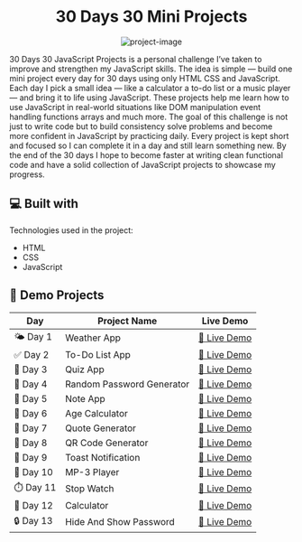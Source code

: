 <h1 align="center" id="title">30 Days 30 Mini Projects</h1>

<p align="center"><img src="https://socialify.git.ci/Praaanaav/30-Days-30-Mini-Project-JS/image?custom_language=JavaScript&amp;font=Bitter&amp;language=1&amp;name=1&amp;owner=1&amp;theme=Light" alt="project-image"></p>

<p id="description">30 Days 30 JavaScript Projects is a personal challenge I’ve taken to improve and strengthen my JavaScript skills. The idea is simple — build one mini project every day for 30 days using only HTML CSS and JavaScript. Each day I pick a small idea — like a calculator a to-do list or a music player — and bring it to life using JavaScript. These projects help me learn how to use JavaScript in real-world situations like DOM manipulation event handling functions arrays and much more. The goal of this challenge is not just to write code but to build consistency solve problems and become more confident in JavaScript by practicing daily. Every project is kept short and focused so I can complete it in a day and still learn something new. By the end of the 30 days I hope to become faster at writing clean functional code and have a solid collection of JavaScript projects to showcase my progress.</p>

  
  
<h2>💻 Built with</h2>

Technologies used in the project:

*   HTML
*   CSS
*   JavaScript

## 🚀 Demo Projects

| Day        | Project Name     | Live Demo |
|------------|------------------|-----------|
| 🌤️ Day 1   | Weather App      | <a href="https://praaanaav.github.io/30-Days-30-Mini-Project-JS/Project-1(%20Weather%20App)/" target="_blank">🔗 Live Demo</a> |
| ✅ Day 2   | To-Do List App   | <a href="https://praaanaav.github.io/30-Days-30-Mini-Project-JS/Project-2(To-Do%20List%20App)/" target="_blank">🔗 Live Demo</a> |
| 🧠 Day 3   | Quiz App         | <a href="https://praaanaav.github.io/30-Days-30-Mini-Project-JS/Project-3(Quiz%20App)/" target="_blank">🔗 Live Demo</a> |
| 🔐 Day 4   | Random Password Generator | <a href="https://praaanaav.github.io/30-Days-30-Mini-Project-JS/Project-4(Random password generator)/" target="_blank">🔗 Live Demo</a> |
| 📝 Day 5   | Note App         | <a href="https://praaanaav.github.io/30-Days-30-Mini-Project-JS/Project-5(Note APP)/" target="_blank">🔗 Live Demo</a> |
| 🎂 Day 6   | Age Calculator   | <a href="https://praaanaav.github.io/30-Days-30-Mini-Project-JS/Project-6(Age Calculator App)/" target="_blank">🔗 Live Demo</a> |
| 💬 Day 7   | Quote Generator  | <a href="https://praaanaav.github.io/30-Days-30-Mini-Project-JS/Project-7(Quote Generator)/" target="_blank">🔗 Live Demo</a> |
| 📱 Day 8   | QR Code Generator | <a href="https://praaanaav.github.io/30-Days-30-Mini-Project-JS/Project-8(QR Generator)/" target="_blank">🔗 Live Demo</a> |
| 🔔 Day 9   | Toast Notification | <a href="https://praaanaav.github.io/30-Days-30-Mini-Project-JS/Project-9( Toast Notification )/" target="_blank">🔗 Live Demo</a> |
| 🎵 Day 10   |  MP-3 Player | <a href="https://praaanaav.github.io/30-Days-30-Mini-Project-JS/Project-10( MP-3 Player)/" target="_blank">🔗 Live Demo</a> |
| ⏱️ Day 11   | Stop Watch           | <a href="https://praaanaav.github.io/30-Days-30-Mini-Project-JS/Project-11( Stop Watch )" target="_blank">🔗 Live Demo</a> |
| 🧮 Day 12   | Calculator           | <a href="https://praaanaav.github.io/30-Days-30-Mini-Project-JS/Project-12( Calculator)/" target="_blank">🔗 Live Demo</a> |
| 🔒 Day 13   | Hide And Show Password | <a href="https://praaanaav.github.io/30-Days-30-Mini-Project-JS/Project-13( Hide And Show Password)/" target="_blank">🔗 Live Demo</a> |


